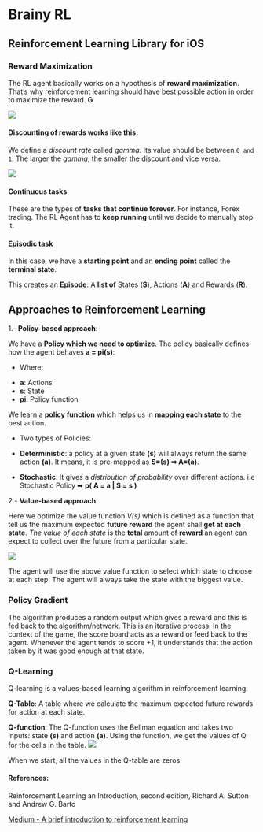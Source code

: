 # Brainy RL
## Reinforcement Learning Library for iOS

### Reward Maximization
The RL agent basically works on a hypothesis of **reward maximization**. 
That’s why reinforcement learning should have best possible action in order to maximize the reward. **G**

![](https://cdn-images-1.medium.com/max/1600/1*up3hsG1ToqndcnmdA8tbRw.png)

#### Discounting of rewards works like this:
We define a *discount rate* called *gamma*. Its value should be between `0 and 1`. The larger the *gamma*, the smaller the discount and vice versa.

![](https://cdn-images-1.medium.com/max/2000/1*ef-5D-aBUShEnvMjiCujNw.png)

#### Continuous tasks
These are the types of **tasks that continue forever**. For instance, Forex trading. The RL Agent has to **keep running** until we decide to manually stop it.

#### Episodic task
In this case, we have a **starting point** and an **ending point** called the **terminal state**. 

This creates an **Episode**: A **list of** States (**S**), Actions (**A**) and Rewards (**R**).

## Approaches to Reinforcement Learning

1.- **Policy-based approach**:

We have a **Policy which we need to optimize**. The policy basically defines how the agent behaves **a = pi(s)**:

* Where: 

- **a**: Actions
- **s**: State
- **pi**: Policy function

We learn a **policy function** which helps us in **mapping each state** to the best action.

* Two types of Policies:

- **Deterministic**: a policy at a given state **(s)** will always return the same action **(a)**. It means, it is pre-mapped as **S=(s) ➡ A=(a)**.

- **Stochastic**: It gives a *distribution of probability* over different actions. i.e Stochastic Policy ➡ **p( A = a | S = s )**

2.- **Value-based approach**:

Here we optimize the value function *V(s)* which is defined as a function that tell us the maximum expected **future reward** the agent shall **get at each state**.
*The value of each state* is the **total** amount of **reward** an agent can expect to collect over the future from a particular state.

![](https://cdn-images-1.medium.com/max/1600/0*kvtRAhBZO-h77Iw1.)

The agent will use the above value function to select which state to choose at each step. The agent will always take the state with the biggest value.


### Policy Gradient
The algorithm produces a random output which gives a reward and this is fed back to the algorithm/network. This is an iterative process.
In the context of the game, the score board acts as a reward or feed back to the agent. Whenever the agent tends to score +1, it understands that the action taken by it was good enough at that state.

### Q-Learning
Q-learning is a values-based learning algorithm in reinforcement learning.

**Q-Table**: 
A table where we calculate the maximum expected future rewards for action at each state.

**Q-function**:
The Q-function uses the Bellman equation and takes two inputs: state **(s)** and action **(a)**.
Using the function, we get the values of Q for the cells in the table.
![](https://cdn-images-1.medium.com/max/1600/1*trCNkfvyNnokeKhYUlJxfg.png)

When we start, all the values in the Q-table are zeros.

#### References:

Reinforcement Learning an Introduction, second edition, Richard A. Sutton and Andrew G. Barto

[Medium - A brief introduction to reinforcement learning](https://medium.freecodecamp.org/a-brief-introduction-to-reinforcement-learning-7799af5840db)



